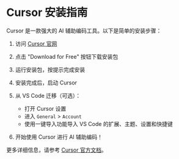 # Cursor 安装指南

Cursor 是一款强大的 AI 辅助编码工具。以下是简单的安装步骤：

1. 访问 [Cursor 官网](https://www.cursor.com/)

2. 点击 "Download for Free" 按钮下载安装包

3. 运行安装包，按提示完成安装

4. 安装完成后，启动 Cursor

5. 从 VS Code 迁移（可选）：
   - 打开 Cursor 设置
   - 进入 `General` > `Account`
   - 使用一键导入功能导入 VS Code 的扩展、主题、设置和快捷键

6. 开始使用 Cursor 进行 AI 辅助编码！

更多详细信息，请参考 [Cursor 官方文档](https://docs.cursor.com/get-started/migrate-from-vscode)。
